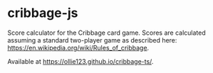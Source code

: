 # cribbage-js
Score calculator for the Cribbage card game. Scores are calculated assuming a standard two-player game as described here: https://en.wikipedia.org/wiki/Rules_of_cribbage.

Available at https://ollie123.github.io/cribbage-ts/.